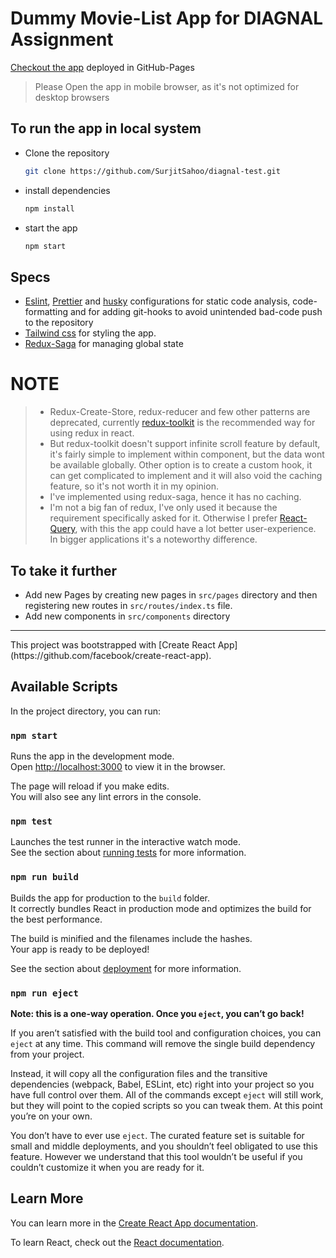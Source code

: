 # Dummy Movie-List App for DIAGNAL Assignment

[Checkout the app](https://surjitsahoo.github.io/diagnal-test/) deployed in GitHub-Pages

> Please Open the app in mobile browser, as it's not optimized for desktop browsers

## To run the app in local system

- Clone the repository

  ```sh
  git clone https://github.com/SurjitSahoo/diagnal-test.git
  ```

- install dependencies

  ```sh
  npm install
  ```

- start the app

  ```sh
  npm start
  ```

## Specs

- [Eslint](https://eslint.org/), [Prettier](https://prettier.io/) and [husky](https://typicode.github.io/husky/) configurations for static code analysis, code-formatting and for adding git-hooks to avoid unintended bad-code push to the repository
- [Tailwind css](https://tailwindcss.com/) for styling the app.
- [Redux-Saga](https://redux-saga.js.org/) for managing global state

# NOTE

> - Redux-Create-Store, redux-reducer and few other patterns are deprecated, currently [redux-toolkit](https://redux-toolkit.js.org/) is the recommended way for using redux in react.
> - But redux-toolkit doesn't support infinite scroll feature by default, it's fairly simple to implement within component, but the data wont be available globally. Other option is to create a custom hook, it can get complicated to implement and it will also void the caching feature, so it's not worth it in my opinion.
> - I've implemented using redux-saga, hence it has no caching.
> - I'm not a big fan of redux, I've only used it because the requirement specifically asked for it. Otherwise I prefer [React-Query](https://react-query.tanstack.com/), with this the app could have a lot better user-experience. In bigger applications it's a noteworthy difference.

## To take it further

- Add new Pages by creating new pages in `src/pages` directory and then registering new routes in `src/routes/index.ts` file.
- Add new components in `src/components` directory

<hr>
This project was bootstrapped with [Create React App](https://github.com/facebook/create-react-app).

## Available Scripts

In the project directory, you can run:

### `npm start`

Runs the app in the development mode.\
Open [http://localhost:3000](http://localhost:3000) to view it in the browser.

The page will reload if you make edits.\
You will also see any lint errors in the console.

### `npm test`

Launches the test runner in the interactive watch mode.\
See the section about [running tests](https://facebook.github.io/create-react-app/docs/running-tests) for more information.

### `npm run build`

Builds the app for production to the `build` folder.\
It correctly bundles React in production mode and optimizes the build for the best performance.

The build is minified and the filenames include the hashes.\
Your app is ready to be deployed!

See the section about [deployment](https://facebook.github.io/create-react-app/docs/deployment) for more information.

### `npm run eject`

**Note: this is a one-way operation. Once you `eject`, you can’t go back!**

If you aren’t satisfied with the build tool and configuration choices, you can `eject` at any time. This command will remove the single build dependency from your project.

Instead, it will copy all the configuration files and the transitive dependencies (webpack, Babel, ESLint, etc) right into your project so you have full control over them. All of the commands except `eject` will still work, but they will point to the copied scripts so you can tweak them. At this point you’re on your own.

You don’t have to ever use `eject`. The curated feature set is suitable for small and middle deployments, and you shouldn’t feel obligated to use this feature. However we understand that this tool wouldn’t be useful if you couldn’t customize it when you are ready for it.

## Learn More

You can learn more in the [Create React App documentation](https://facebook.github.io/create-react-app/docs/getting-started).

To learn React, check out the [React documentation](https://reactjs.org/).
